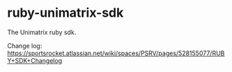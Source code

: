 # ruby-unimatrix-sdk

The Unimatrix ruby sdk.

Change log: https://sportsrocket.atlassian.net/wiki/spaces/PSRV/pages/528155077/RUBY+SDK+Changelog
